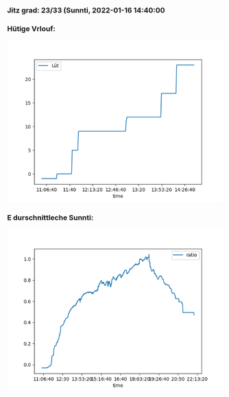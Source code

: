 ### Jitz grad: 23/33 (Sunnti, 2022-01-16 14:40:00

### Hütige Vrlouf:
![Graph](Today.png)

### E durschnittleche Sunnti:
![Graph](Sunnti.png)